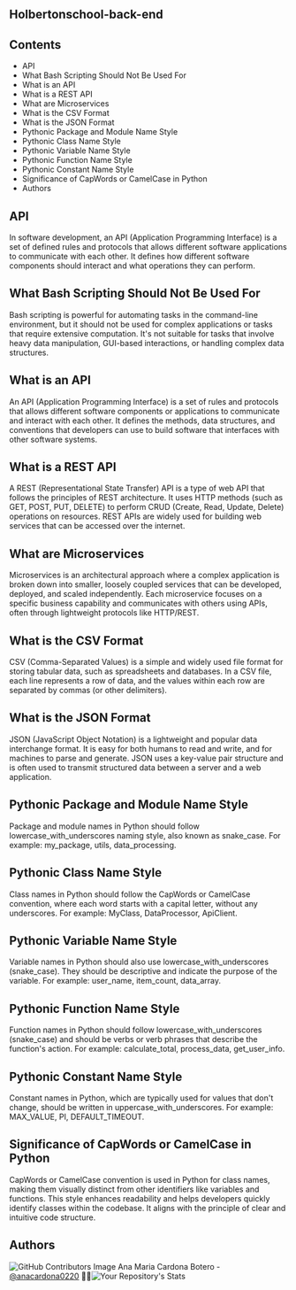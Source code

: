 
## Holbertonschool-back-end

## Contents

* API
* What Bash Scripting Should Not Be Used For
* What is an API
* What is a REST API
* What are Microservices
* What is the CSV Format
* What is the JSON Format
* Pythonic Package and Module Name Style
* Pythonic Class Name Style
* Pythonic Variable Name Style
* Pythonic Function Name Style
* Pythonic Constant Name Style
* Significance of CapWords or CamelCase in Python
* Authors

## API
In software development, an API (Application Programming Interface) is a set of defined rules and protocols that allows different software applications to communicate with each other. It defines how different software components should interact and what operations they can perform.

## What Bash Scripting Should Not Be Used For
Bash scripting is powerful for automating tasks in the command-line environment, but it should not be used for complex applications or tasks that require extensive computation. It's not suitable for tasks that involve heavy data manipulation, GUI-based interactions, or handling complex data structures.

## What is an API
An API (Application Programming Interface) is a set of rules and protocols that allows different software components or applications to communicate and interact with each other. It defines the methods, data structures, and conventions that developers can use to build software that interfaces with other software systems.

## What is a REST API
A REST (Representational State Transfer) API is a type of web API that follows the principles of REST architecture. It uses HTTP methods (such as GET, POST, PUT, DELETE) to perform CRUD (Create, Read, Update, Delete) operations on resources. REST APIs are widely used for building web services that can be accessed over the internet.

## What are Microservices
Microservices is an architectural approach where a complex application is broken down into smaller, loosely coupled services that can be developed, deployed, and scaled independently. Each microservice focuses on a specific business capability and communicates with others using APIs, often through lightweight protocols like HTTP/REST.

## What is the CSV Format
CSV (Comma-Separated Values) is a simple and widely used file format for storing tabular data, such as spreadsheets and databases. In a CSV file, each line represents a row of data, and the values within each row are separated by commas (or other delimiters).

## What is the JSON Format
JSON (JavaScript Object Notation) is a lightweight and popular data interchange format. It is easy for both humans to read and write, and for machines to parse and generate. JSON uses a key-value pair structure and is often used to transmit structured data between a server and a web application.

## Pythonic Package and Module Name Style
Package and module names in Python should follow lowercase_with_underscores naming style, also known as snake_case. For example: my_package, utils, data_processing.

## Pythonic Class Name Style
Class names in Python should follow the CapWords or CamelCase convention, where each word starts with a capital letter, without any underscores. For example: MyClass, DataProcessor, ApiClient.

## Pythonic Variable Name Style
Variable names in Python should also use lowercase_with_underscores (snake_case). They should be descriptive and indicate the purpose of the variable. For example: user_name, item_count, data_array.

## Pythonic Function Name Style
Function names in Python should follow lowercase_with_underscores (snake_case) and should be verbs or verb phrases that describe the function's action. For example: calculate_total, process_data, get_user_info.

## Pythonic Constant Name Style
Constant names in Python, which are typically used for values that don't change, should be written in uppercase_with_underscores. For example: MAX_VALUE, PI, DEFAULT_TIMEOUT.

## Significance of CapWords or CamelCase in Python
CapWords or CamelCase convention is used in Python for class names, making them visually distinct from other identifiers like variables and functions. This style enhances readability and helps developers quickly identify classes within the codebase. It aligns with the principle of clear and intuitive code structure.

## Authors
![GitHub Contributors Image](https://contrib.rocks/image?repo=anacardona0220/holbertonschool-higher_level_programming) Ana Maria Cardona Botero - <a href="https://github.com/anacardona0220" target="_blank"> @anacardona0220</a> :genie_woman:![Your Repository's Stats](https://github-readme-stats.vercel.app/api?username=anacardona0220&show_icons=true)
